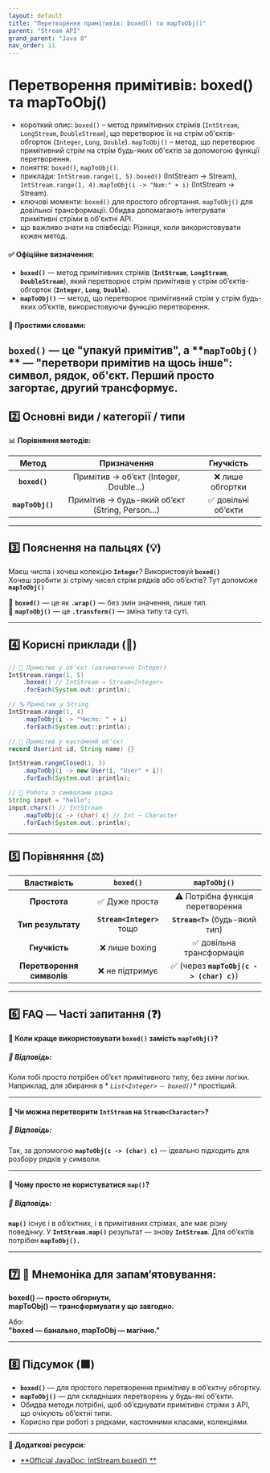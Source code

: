 ```yaml
---
layout: default
title: "Перетворення примітивів: boxed() та mapToObj()"
parent: "Stream API"
grand_parent: "Java 8"
nav_order: 11
---
```


# Перетворення примітивів: boxed() та mapToObj()

* короткий опис: `boxed()` – метод примітивних стрімів (`IntStream`, `LongStream`, `DoubleStream`), що перетворює їх на
  стрім об'єктів-обгорток (`Integer`, `Long`, `Double`). `mapToObj()` – метод, що перетворює примітивний стрім на стрім
  будь-яких об'єктів за допомогою функції перетворення.
* поняття: `boxed()`, `mapToObj()`.
* приклади: `IntStream.range(1, 5).boxed()` (IntStream → Stream<Integer>),
  `IntStream.range(1, 4).mapToObj(i -> "Num:" + i)` (IntStream → Stream<String>).
* ключові моменти: `boxed()` для простого обгортання. `mapToObj()` для довільної трансформації. Обидва допомагають
  інтегрувати примітивні стріми в об'єктні API.
* що важливо знати на співбесіді: Різниця, коли використовувати кожен метод.

#### **✅ Офіційне визначення:**

* **`boxed()`** — метод примітивних стрімів (**`IntStream`**, **`LongStream`**, **`DoubleStream`**), який перетворює
  стрім примітивів у стрім об’єктів-обгорток (**`Integer`**, **`Long`**, **`Double`**).
* **`mapToObj()`** — метод, що перетворює примітивний стрім у стрім будь-яких об’єктів, використовуючи функцію
  перетворення.

#### **🧠 Простими словами:**

**`boxed()`** — це "упакуй примітив", а **`mapToObj()`
** — "перетвори примітив на щось інше": символ, рядок, об'єкт. Перший просто загортає, другий трансформує.
---

## **2️⃣ Основні види / категорії / типи**

📊 **Порівняння методів:**

|      Метод       |                  Призначення                  |     Гнучкість      |
|:----------------:|:---------------------------------------------:|:------------------:|
|  **`boxed()`**   |    Примітив → обʼєкт (Integer, Double...)     |  ❌ лише обгортки   |
| **`mapToObj()`** | Примітив → будь-який обʼєкт (String, Person…) | ✅ довільні обʼєкти |

---

## **3️⃣ Пояснення на пальцях (💡)**

Маєш числа і хочеш колекцію **`Integer`**? Використовуй **`boxed()`**  
Хочеш зробити зі стріму чисел стрім рядків або обʼєктів? Тут допоможе **`mapToObj()`**

🔧 **`boxed()`** — це як **`.wrap()`** — без змін значення, лише тип.  
🔧 **`mapToObj()`** — це **`.transform()`** — зміна типу та суті.

---

## **4️⃣ Корисні приклади (🧪)**


```java
// 🔁 Примітив у обʼєкт (автоматично Integer)
IntStream.range(1, 5)
    .boxed() // IntStream → Stream<Integer>
    .forEach(System.out::println);
```

```java
// 🔤 Примітив у String
IntStream.range(1, 4)
    .mapToObj(i -> "Число: " + i)
    .forEach(System.out::println);
```

```java
// 👤 Примітив у кастомний обʼєкт
record User(int id, String name) {}

IntStream.rangeClosed(1, 3)
    .mapToObj(i -> new User(i, "User" + i))
    .forEach(System.out::println);
```

```java
// 🧬 Робота з символами рядка
String input = "hello";
input.chars() // IntStream
    .mapToObj(c -> (char) c) // Int → Character
    .forEach(System.out::println);
```
---

## **5️⃣ Порівняння (⚖️)**

|        Властивість        |         `boxed()`          |              `mapToObj()`               |
|:-------------------------:|:--------------------------:|:---------------------------------------:|
|       **Простота**        |       ✅ Дуже проста        |    ⚠️ Потрібна функція перетворення     |
|    **Тип результату**     | **`Stream<Integer>`** тощо |     **`Stream<T>`** (будь-який тип)     |
|       **Гнучкість**       |       ❌ лише boxing        |        ✅ довільна трансформація         |
| **Перетворення символів** |       ❌ не підтримує       | ✅ (через **`mapToObj(c -> (char) c)`**) |

---

## **6️⃣ FAQ — Часті запитання (❓)**

#### **🔹 Коли краще використовувати `boxed()` замість `mapToObj()`?**

##### **💬 Відповідь:**

Коли тобі просто потрібен обʼєкт примітивного типу, без зміни логіки. Наприклад, для збирання в *
*`List<Integer> — boxed()`** простіший.

---

#### **🔹 Чи можна перетворити `IntStream` на `Stream<Character>`?**

##### **💬 Відповідь:**

Так, за допомогою **`mapToObj(c -> (char) c)`** — ідеально підходить для розбору рядків у символи.

---

#### **🔹 Чому просто не користуватися `map()`?**

##### **💬 Відповідь:**

**`map()`** існує і в обʼєктних, і в примітивних стрімах, але має різну поведінку. У **`IntStream.map()`** результат —
знову **`IntStream`**. Для обʼєктів потрібен **`mapToObj().`**

---

## **7️⃣ 🧠 Мнемоніка для запам’ятовування:**

**boxed() — просто обгорнути,**  
**mapToObj() — трансформувати у що завгодно.**

Або:  
**"boxed — банально, mapToObj — магічно."**

---

## **8️⃣ Підсумок (🟩)**

* **`boxed()`** — для простого перетворення примітиву в обʼєктну обгортку.
* **`mapToObj()`** — для складніших перетворень у будь-які обʼєкти.
* Обидва методи потрібні, щоб обʼєднувати примітивні стріми з API, що очікують обʼєктні типи.
* Корисно при роботі з рядками, кастомними класами, колекціями.

---

**🔗 Додаткові ресурси:**

* [**Official JavaDoc: IntStream.boxed()
  **](https://docs.oracle.com/javase/8/docs/api/java/util/stream/IntStream.html#boxed--)